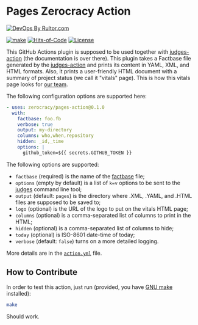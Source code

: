 # Pages Zerocracy Action

[![DevOps By Rultor.com](https://www.rultor.com/b/zerocracy/pages-action)](https://www.rultor.com/p/zerocracy/pages-action)

[![make](https://github.com/zerocracy/pages-action/actions/workflows/make.yml/badge.svg)](https://github.com/zerocracy/pages-action/actions/workflows/make.yml)
[![Hits-of-Code](https://hitsofcode.com/github/zerocracy/pages-action)](https://hitsofcode.com/view/github/zerocracy/pages-action)
[![License](https://img.shields.io/badge/license-MIT-green.svg)](https://github.com/zerocracy/pages-action/blob/master/LICENSE.txt)

This GitHub Actions plugin is supposed to be used
together with [judges-action](https://github.com/zerocracy/judges-action)
(the documentation is over there). This plugin takes a Factbase file generated
by the [judges-action](https://github.com/zerocracy/judges-action) and prints
its content in YAML, XML, and HTML formats. Also, it prints a user-friendly
HTML document with a summary of project status (we call it "vitals" page).
This is how this vitals page looks for
[our team](https://zerocracy.github.io/judges-action/zerocracy-vitals.html).

The following configuration options are supported here:

```yaml
- uses: zerocracy/pages-action@0.1.0
  with:
    factbase: foo.fb
    verbose: true
    output: my-directory
    columns: who,when,repository
    hidden: _id,_time
    options: |
      github_token=${{ secrets.GITHUB_TOKEN }}
```

The following options are supported:

* `factbase` (required) is the name of the
[factbase](https://github.com/yegor256/factbase) file;
* `options` (empty by default) is a list of `k=v` options to be sent to
the [judges](https://github.com/yegor256/judges) command line tool;
* `output` (default: `pages`) is the directory where .XML, .YAML,
and .HTML files are supposed to be saved to;
* `logo` (optional) is the URL of the logo to put on the vitals HTML page;
* `columns` (optional) is a comma-separated list of columns
to print in the HTML;
* `hidden` (optional) is a comma-separated list of columns to hide;
* `today` (optional) is ISO-8601 date-time of today;
* `verbose` (default: `false`) turns on a more detailed logging.

More details are in the
[`action.yml`](https://github.com/zerocracy/pages-action/blob/master/action.yml)
file.

## How to Contribute

In order to test this action, just run (provided, you have
[GNU make](https://www.gnu.org/software/make/) installed):

```bash
make
```

Should work.
